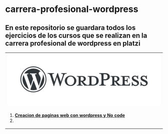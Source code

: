 # carrera-profesional-wordpress
## En este repositorio se guardara todos los ejercicios de los cursos que se realizan en la carrera profesional de wordpress en platzi

<table>
  <tr>
    <td><img src="assets/wordpress-logo.png">  </td>
  </tr>  
  <tr>
    <td>
        <ol>
            <li> <a href="curso1/"> <b>  <i> </i> Creacion de paginas web con wordpress y No code </b> </a> <li>
        </ol> 
   </td>
  </tr>  
</table>